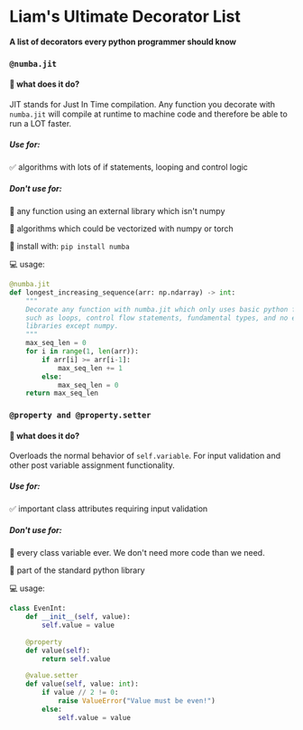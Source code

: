 # Liam's Ultimate Decorator List
**A list of decorators every python programmer should know**

### `@numba.jit`
#### :thinking: what does it do?
JIT stands for Just In Time compilation. Any function you decorate with `numba.jit` will
compile at runtime to machine code and therefore be able to run a LOT faster.

##### Use for:

:white_check_mark: algorithms with lots of if statements, looping and control logic

##### Don't use for:

:no_entry_sign: any function using an external library which isn't numpy

:no_entry_sign: algorithms which could be vectorized with numpy or torch

:floppy_disk: install with: `pip install numba`

:computer: usage:

```python
@numba.jit
def longest_increasing_sequence(arr: np.ndarray) -> int:
    """
    Decorate any function with numba.jit which only uses basic python features
    such as loops, control flow statements, fundamental types, and no extenral
    libraries except numpy.
    """
    max_seq_len = 0
    for i in range(1, len(arr)):
        if arr[i] >= arr[i-1]:
            max_seq_len += 1
        else:
            max_seq_len = 0
    return max_seq_len
```



### `@property and @property.setter`
#### :thinking: what does it do?
Overloads the normal behavior of `self.variable`. For input validation and other post variable 
assignment functionality.

##### Use for:

:white_check_mark: important class attributes requiring input validation

##### Don't use for:

:no_entry_sign: every class variable ever. We don't need more code than we need.

:floppy_disk: part of the standard python library

:computer: usage:

```python
class EvenInt:
    def __init__(self, value):
        self.value = value
    
    @property
    def value(self):
        return self.value
    
    @value.setter
    def value(self, value: int):
        if value // 2 != 0:
            raise ValueError("Value must be even!")
        else:
            self.value = value
```
